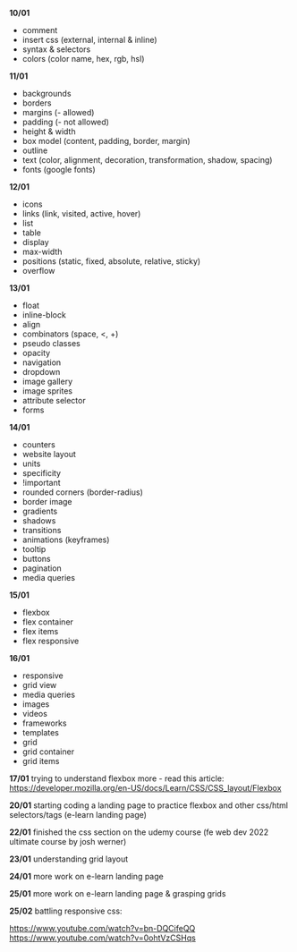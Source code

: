 **10/01**
- comment
- insert css (external, internal & inline)
- syntax & selectors
- colors (color name, hex, rgb, hsl)

**11/01**
- backgrounds
- borders
- margins (- allowed)
- padding (- not allowed)
- height & width
- box model (content, padding, border, margin)
- outline
- text (color, alignment, decoration, transformation, shadow, spacing)
- fonts (google fonts)

**12/01**
- icons
- links (link, visited, active, hover)
- list
- table
- display
- max-width
- positions (static, fixed, absolute, relative, sticky)
- overflow

**13/01**
- float
- inline-block
- align
- combinators (space, <, +)
- pseudo classes
- opacity
- navigation
- dropdown
- image gallery
- image sprites
- attribute selector
- forms

**14/01**
- counters
- website layout
- units
- specificity
- !important
- rounded corners (border-radius)
- border image
- gradients
- shadows
- transitions
- animations (keyframes)
- tooltip
- buttons
- pagination
- media queries

**15/01**
- flexbox
- flex container
- flex items
- flex responsive

**16/01**
- responsive
- grid view
- media queries
- images
- videos
- frameworks
- templates
- grid
- grid container
- grid items

**17/01**
trying to understand flexbox more - read this article: https://developer.mozilla.org/en-US/docs/Learn/CSS/CSS_layout/Flexbox

**20/01**
starting coding a landing page to practice flexbox and other css/html selectors/tags (e-learn landing page)

**22/01**
finished the css section on the udemy course (fe web dev 2022 ultimate course by josh werner)

**23/01**
understanding grid layout

**24/01**
more work on e-learn landing page


**25/01**
more work on e-learn landing page & grasping grids

**25/02**
battling responsive css:

https://www.youtube.com/watch?v=bn-DQCifeQQ
https://www.youtube.com/watch?v=0ohtVzCSHqs
